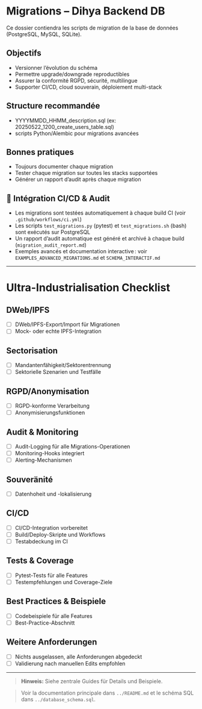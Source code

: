 # Migrations – Dihya Backend DB

Ce dossier contiendra les scripts de migration de la base de données (PostgreSQL, MySQL, SQLite).

## Objectifs
- Versionner l’évolution du schéma
- Permettre upgrade/downgrade reproductibles
- Assurer la conformité RGPD, sécurité, multilingue
- Supporter CI/CD, cloud souverain, déploiement multi-stack

## Structure recommandée
- YYYYMMDD_HHMM_description.sql (ex: 20250522_1200_create_users_table.sql)
- scripts Python/Alembic pour migrations avancées

## Bonnes pratiques
- Toujours documenter chaque migration
- Tester chaque migration sur toutes les stacks supportées
- Générer un rapport d’audit après chaque migration

## 🚦 Intégration CI/CD & Audit
- Les migrations sont testées automatiquement à chaque build CI (voir `.github/workflows/ci.yml`)
- Les scripts `test_migrations.py` (pytest) et `test_migrations.sh` (bash) sont exécutés sur PostgreSQL
- Un rapport d’audit automatique est généré et archivé à chaque build (`migration_audit_report.md`)
- Exemples avancés et documentation interactive : voir `EXAMPLES_ADVANCED_MIGRATIONS.md` et `SCHEMA_INTERACTIF.md`

---

# Ultra-Industrialisation Checklist

## DWeb/IPFS
- [ ] DWeb/IPFS-Export/Import für Migrationen
- [ ] Mock- oder echte IPFS-Integration

## Sectorisation
- [ ] Mandantenfähigkeit/Sektorentrennung
- [ ] Sektorielle Szenarien und Testfälle

## RGPD/Anonymisation
- [ ] RGPD-konforme Verarbeitung
- [ ] Anonymisierungsfunktionen

## Audit & Monitoring
- [ ] Audit-Logging für alle Migrations-Operationen
- [ ] Monitoring-Hooks integriert
- [ ] Alerting-Mechanismen

## Souveränité
- [ ] Datenhoheit und -lokalisierung

## CI/CD
- [ ] CI/CD-Integration vorbereitet
- [ ] Build/Deploy-Skripte und Workflows
- [ ] Testabdeckung im CI

## Tests & Coverage
- [ ] Pytest-Tests für alle Features
- [ ] Testempfehlungen und Coverage-Ziele

## Best Practices & Beispiele
- [ ] Codebeispiele für alle Features
- [ ] Best-Practice-Abschnitt

## Weitere Anforderungen
- [ ] Nichts ausgelassen, alle Anforderungen abgedeckt
- [ ] Validierung nach manuellen Edits empfohlen

---

> **Hinweis:** Siehe zentrale Guides für Details und Beispiele.

> Voir la documentation principale dans `../README.md` et le schéma SQL dans `../database_schema.sql`.
